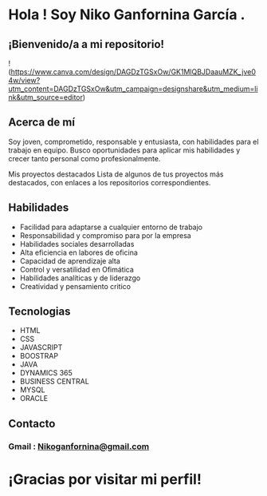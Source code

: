 # Hola ! Soy Niko Ganfornina García .
## ¡Bienvenido/a a mi repositorio!

!(https://www.canva.com/design/DAGDzTGSxOw/GK1MlQBJDaauMZK_jve04w/view?utm_content=DAGDzTGSxOw&utm_campaign=designshare&utm_medium=link&utm_source=editor)

## Acerca de mí
Soy joven, comprometido, responsable y entusiasta, con habilidades para el trabajo en equipo. Busco oportunidades para aplicar mis habilidades y crecer tanto personal como profesionalmente.

Mis proyectos destacados
Lista de algunos de tus proyectos más destacados, con enlaces a los repositorios correspondientes.

## Habilidades 
- Facilidad para adaptarse a cualquier entorno de trabajo
- Responsabilidad y compromiso para por la empresa
- Habilidades sociales desarrolladas
- Alta eficiencia en labores de oficina
- Capacidad de aprendizaje alta
- Control y versatilidad en Ofimática
- Habilidades analíticas y de liderazgo
- Creatividad y pensamiento critico

## Tecnologias 
- HTML
- CSS
- JAVASCRIPT
- BOOSTRAP
- JAVA
- DYNAMICS 365 
- BUSINESS CENTRAL
- MYSQL
- ORACLE 

## Contacto

### Gmail : Nikoganfornina@gmail.com


# ¡Gracias por visitar mi perfil!




